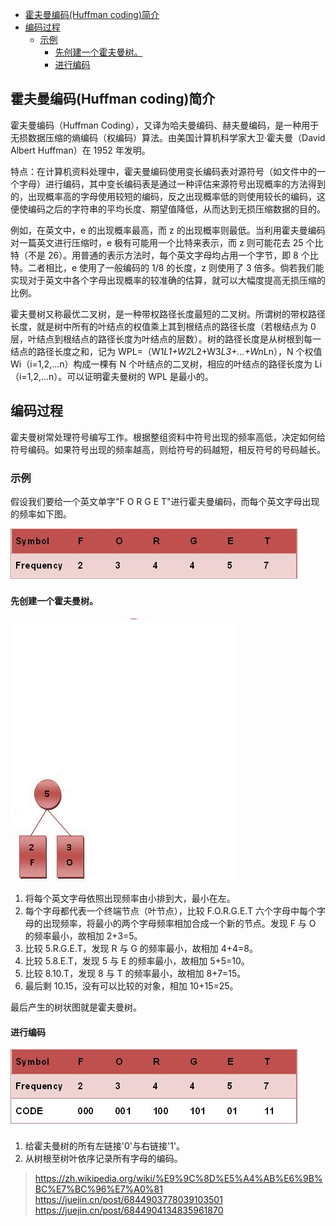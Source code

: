 - [霍夫曼编码(Huffman coding)简介](#霍夫曼编码huffman-coding简介)
- [编码过程](#编码过程)
  - [示例](#示例)
    - [先创建一个霍夫曼树。](#先创建一个霍夫曼树)
    - [进行编码](#进行编码)

## 霍夫曼编码(Huffman coding)简介

霍夫曼编码（Huffman Coding），又译为哈夫曼编码、赫夫曼编码，是一种用于无损数据压缩的熵编码（权编码）算法。由美国计算机科学家大卫·霍夫曼（David Albert Huffman）在 1952 年发明。

特点：在计算机资料处理中，霍夫曼编码使用变长编码表对源符号（如文件中的一个字母）进行编码，其中变长编码表是通过一种评估来源符号出现概率的方法得到的，出现概率高的字母使用较短的编码，反之出现概率低的则使用较长的编码，这便使编码之后的字符串的平均长度、期望值降低，从而达到无损压缩数据的目的。

例如，在英文中，e 的出现概率最高，而 z 的出现概率则最低。当利用霍夫曼编码对一篇英文进行压缩时，e 极有可能用一个比特来表示，而 z 则可能花去 25 个比特（不是 26）。用普通的表示方法时，每个英文字母均占用一个字节，即 8 个比特。二者相比，e 使用了一般编码的 1/8 的长度，z 则使用了 3 倍多。倘若我们能实现对于英文中各个字母出现概率的较准确的估算，就可以大幅度提高无损压缩的比例。

霍夫曼树又称最优二叉树，是一种带权路径长度最短的二叉树。所谓树的带权路径长度，就是树中所有的叶结点的权值乘上其到根结点的路径长度（若根结点为 0 层，叶结点到根结点的路径长度为叶结点的层数）。树的路径长度是从树根到每一结点的路径长度之和，记为 WPL=（W1*L1+W2*L2+W3*L3+...+Wn*Ln），N 个权值 Wi（i=1,2,...n）构成一棵有 N 个叶结点的二叉树，相应的叶结点的路径长度为 Li（i=1,2,...n）。可以证明霍夫曼树的 WPL 是最小的。

## 编码过程

霍夫曼树常处理符号编写工作。根据整组资料中符号出现的频率高低，决定如何给符号编码。如果符号出现的频率越高，则给符号的码越短，相反符号的号码越长。

### 示例

假设我们要给一个英文单字"F O R G E T"进行霍夫曼编码，而每个英文字母出现的频率如下图。

![出现频率](../assets/huffman_1.jpeg)

#### 先创建一个霍夫曼树。

![创建过程](../assets/huffman_2.gif)

1. 将每个英文字母依照出现频率由小排到大，最小在左。
2. 每个字母都代表一个终端节点（叶节点），比较 F.O.R.G.E.T 六个字母中每个字母的出现频率，将最小的两个字母频率相加合成一个新的节点。发现 F 与 O 的频率最小，故相加 2+3=5。
3. 比较 5.R.G.E.T，发现 R 与 G 的频率最小，故相加 4+4=8。
4. 比较 5.8.E.T，发现 5 与 E 的频率最小，故相加 5+5=10。
5. 比较 8.10.T，发现 8 与 T 的频率最小，故相加 8+7=15。
6. 最后剩 10.15，没有可以比较的对象，相加 10+15=25。

最后产生的树状图就是霍夫曼树。

#### 进行编码

![编码](../assets/huffman_3.jpeg)

1. 给霍夫曼树的所有左链接'0'与右链接'1'。
2. 从树根至树叶依序记录所有字母的编码。

> https://zh.wikipedia.org/wiki/%E9%9C%8D%E5%A4%AB%E6%9B%BC%E7%BC%96%E7%A0%81
> https://juejin.cn/post/6844903778039103501
> https://juejin.cn/post/6844904134835961870
